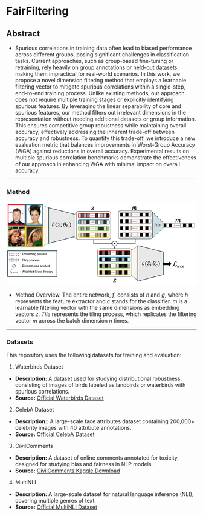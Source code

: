 # FairFiltering

## Abstract
- Spurious correlations in training data often lead to biased performance across different groups, posing significant challenges in classification tasks. Current approaches, such as group-based fine-tuning or retraining, rely heavily on group annotations or held-out datasets, making them impractical for real-world scenarios. In this work, we propose a novel dimension filtering method that employs a learnable filtering vector to mitigate spurious correlations within a single-step, end-to-end training process. Unlike existing methods, our approach does not require multiple training stages or explicitly identifying spurious features. By leveraging the linear separability of core and spurious features, our method filters out irrelevant dimensions in the representation without needing additional datasets or group information. This ensures competitive group robustness while maintaining overall accuracy, effectively addressing the inherent trade-off between accuracy and robustness. To quantify this trade-off, we introduce a new evaluation metric that balances improvements in Worst-Group Accuracy (WGA) against reductions in overall accuracy. Experimental results on multiple spurious correlation benchmarks demonstrate the effectiveness of our approach in enhancing WGA with minimal impact on overall accuracy.

---

### Method
![Method](figures/Method2.png) 
- Method Overview. The entire network, $f$, consists of $h$ and $g$, where $h$ represents the feature extractor and $c$ stands for the classifier. $m$ is a learnable filtering vector with the same dimensions as embedding vectors $z$. $Tile$ represents the tiling process, which replicates the filtering vector $m$ across the batch dimension $n$ times.

---

### Datasets
This repository uses the following datasets for training and evaluation:

1. Waterbirds Dataset
- **Description:** A dataset used for studying distributional robustness, consisting of images of birds labeled as landbirds or waterbirds with spurious correlations.
- **Source:** [Official Waterbirds Dataset](https://github.com/kohpangwei/group_DRO)

2. CelebA Dataset
- **Description:**: A large-scale face attributes dataset containing 200,000+ celebrity images with 40 attribute annotations.
- **Source:** [Official CelebA Dataset](https://mmlab.ie.cuhk.edu.hk/projects/CelebA.html)

3. CivilComments
- **Description:** A dataset of online comments annotated for toxicity, designed for studying bias and fairness in NLP models.
- **Source:** [CivilComments Kaggle Download](https://www.kaggle.com/c/jigsaw-unintended-bias-in-toxicity-classification)
  
4. MultiNLI
- **Description:** A large-scale dataset for natural language inference (NLI), covering multiple genres of text.
- **Source:** [Official MultiNLI Dataset](https://cims.nyu.edu/~sbowman/multinli/)

